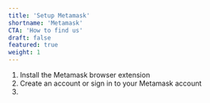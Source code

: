 ```yaml
---
title: 'Setup Metamask'
shortname: 'Metamask'
CTA: 'How to find us'
draft: false
featured: true
weight: 1
---
```


1. Install the Metamask browser extension
2. Create an account or sign in to your Metamask account
3.


